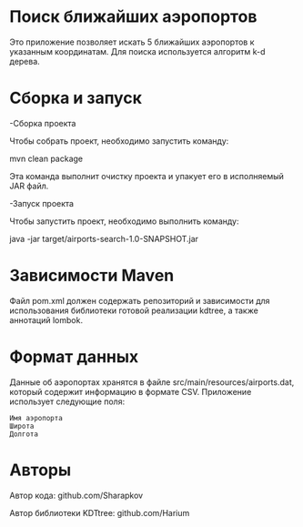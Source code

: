 # Поиск ближайших аэропортов

Это приложение позволяет искать 5 ближайших аэропортов к указанным координатам. Для поиска используется алгоритм k-d дерева.

# Сборка и запуск
-Сборка проекта

Чтобы собрать проект, необходимо запустить команду:

mvn clean package

Эта команда выполнит очистку проекта и упакует его в исполняемый JAR файл.

-Запуск проекта

Чтобы запустить проект, необходимо выполнить команду:

java -jar target/airports-search-1.0-SNAPSHOT.jar

# Зависимости  Maven
Файл pom.xml должен содержать репозиторий и зависимости для использования библиотеки готовой реализации kdtree, а также аннотаций lombok.
  
# Формат данных
Данные об аэропортах хранятся в файле src/main/resources/airports.dat,
который содержит информацию в формате CSV. Приложение использует следующие поля:

    Имя аэропорта
    Широта
    Долгота
    
# Авторы
Автор кода: github.com/Sharapkov

Автор библиотеки KDTtree: github.com/Harium
